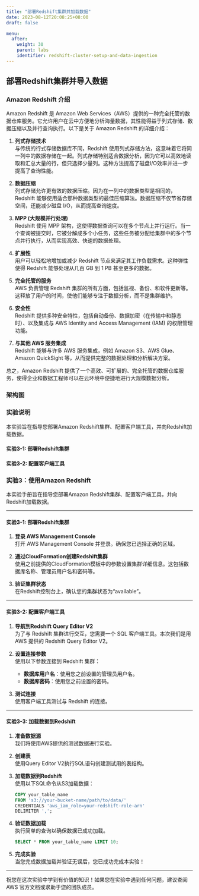 ```yaml
---
title: "部署Redshift集群并加载数据"
date: 2023-08-12T20:08:25+08:00
draft: false

menu:
  after:
    weight: 30
    parent: labs
    identifier: redshift-cluster-setup-and-data-ingestion
---
```

## 部署Redshift集群并导入数据



### Amazon Redshift 介绍

Amazon Redshift 是 Amazon Web Services（AWS）提供的一种完全托管的数据仓库服务。它允许用户在云中方便地分析海量数据，其性能得益于列式存储、数据压缩以及并行查询执行。以下是关于 Amazon Redshift 的详细介绍：

1. **列式存储技术**  
   与传统的行式存储数据库不同，Redshift 使用列式存储方法，这意味着它将同一列中的数据存储在一起。列式存储特别适合数据分析，因为它可以高效地读取和汇总大量的行，但只选择少量列。这种方法提高了磁盘I/O效率并进一步提高了查询性能。

2. **数据压缩**  
   列式存储允许更有效的数据压缩。因为在一列中的数据类型是相同的，Redshift 能够使用适合那种数据类型的最佳压缩算法。数据压缩不仅节省存储空间，还能减少磁盘 I/O，从而提高查询速度。

3. **MPP (大规模并行处理)**  
   Redshift 使用 MPP 架构，这使得数据查询可以在多个节点上并行运行。当一个查询被提交时，它被分解成多个小任务，这些任务被分配给集群中的多个节点并行执行，从而实现高效、快速的数据处理。

4. **扩展性**  
   用户可以轻松地增加或减少 Redshift 节点来满足其工作负载需求。这种弹性使得 Redshift 能够处理从几百 GB 到 1 PB 甚至更多的数据。

5. **完全托管的服务**  
   AWS 负责管理 Redshift 集群的所有方面，包括监视、备份、和软件更新等。这释放了用户的时间，使他们能够专注于数据分析，而不是集群维护。

6. **安全性**  
   Redshift 提供多种安全特性，包括自动备份、数据加密（在传输中和静态时）、以及集成与 AWS Identity and Access Management (IAM) 的权限管理功能。

7. **与其他 AWS 服务集成**  
   Redshift 能够与许多 AWS 服务集成，例如 Amazon S3、AWS Glue、Amazon QuickSight 等，从而提供完整的数据处理和分析解决方案。

总之，Amazon Redshift 提供了一个高效、可扩展的、完全托管的数据仓库服务，使得企业和数据工程师可以在云环境中便捷地进行大规模数据分析。

### 架构图

### 实验说明

本实验旨在指导您部署Amazon Redshift集群、配置客户端工具，并向Redshift加载数据。

#### 实验3-1: 部署Redshift集群

#### 实验3-2: 配置客户端工具
### 实验3：使用Amazon Redshift

本实验手册旨在指导您部署Amazon Redshift集群、配置客户端工具，并向Redshift加载数据。

---

#### 实验3-1: 部署Redshift集群

1. **登录 AWS Management Console**  
   打开 AWS Management Console 并登录。确保您已选择正确的区域。

2. **通过CloudFormation创建Redshift集群**  
   使用之前提供的CloudFormation模板中的参数设置集群详细信息。这包括数据库名称、管理员用户名和密码等。

3. **验证集群状态**  
   在Redshift控制台上，确认您的集群状态为“available”。

---

#### 实验3-2: 配置客户端工具

1. **导航到Redshift Query Editor V2**  
   为了与 Redshift 集群进行交互，您需要一个 SQL 客户端工具。本次我们是用AWS 提供的 Redshift Query Editor V2。

2. **设置连接参数**  
   使用以下参数连接到 Redshift 集群：
   - **数据库用户名**：使用您之前设置的管理员用户名。
   - **数据库密码**：使用您之前设置的密码。

3. **测试连接**  
   使用客户端工具测试与 Redshift 的连接。

---

#### 实验3-3: 加载数据到Redshift

1. **准备数据源**  
   我们将使用AWS提供的测试数据进行实验。

2. **创建表**  
    使用Query Editor V2执行SQL语句创建测试用的表结构。
3. **加载数据到Redshift**  
   使用以下SQL命令从S3加载数据：

   ```sql
   COPY your_table_name
   FROM 's3://your-bucket-name/path/to/data/'
   CREDENTIALS 'aws_iam_role=your-redshift-role-arn'
   DELIMITER ',';
   ```

4. **验证数据加载**  
   执行简单的查询以确保数据已成功加载。

   ```sql
   SELECT * FROM your_table_name LIMIT 10;
   ```

5. **完成实验**  
   当您完成数据加载并验证无误后，您已成功完成本实验！

---

祝您在这次实验中学到有价值的知识！如果您在实验中遇到任何问题，建议查阅 AWS 官方文档或求助于您的团队成员。